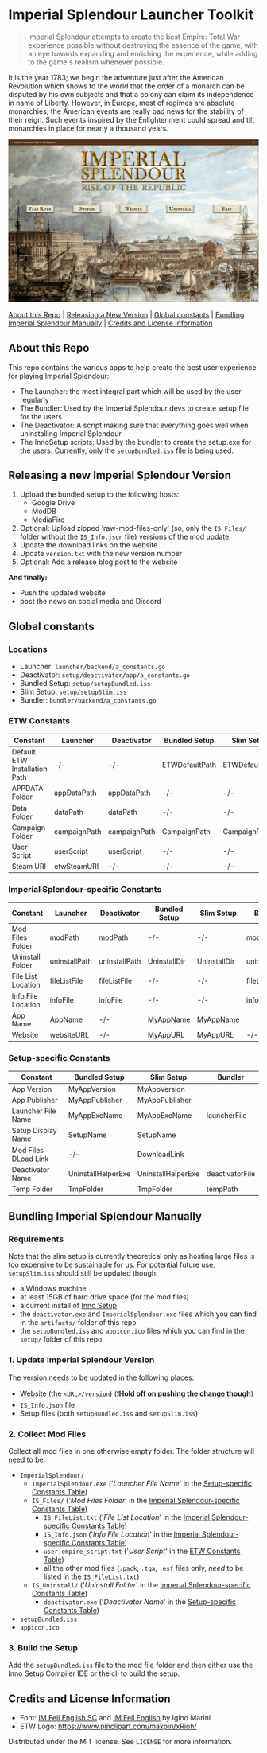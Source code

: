 # Imperial Splendour Launcher Toolkit
> Imperial Splendour attempts to create the best Empire: Total War experience possible without destroying the essence of the game, with an eye towards expanding and enriching the experience, while adding to the game's realism whenever possible.

It is the year 1783; we begin the adventure just after the American Revolution which shows to the world that the order of a monarch can be disputed by his own subjects and that a colony can claim its independence in name of Liberty. However, in Europe, most of regimes are absolute monarchies; the American events are really bad news for the stability of their reign. Such events inspired by the Enlightenment could spread and tilt monarchies in place for nearly a thousand years.

![](header.png)

[About this Repo](#about-this-repo) | [Releasing a New Version](#releasing-a-new-imperial-splendour-version) | [Global constants](#global-constants) | [Bundling Imperial Splendour Manually](#bundling-imperial-splendour-manually) | [Credits and License Information](#credits-and-license-information)

## About this Repo

This repo contains the various apps to help create the best user experience for playing Imperial Splendour:
* The Launcher: the most integral part which will be used by the user regularly
* The Bundler: Used by the Imperial Splendour devs to create setup file for the users
* The Deactivator: A script making sure that everything goes well when uninstalling Imperial Splendour
* The InnoSetup scripts: Used by the bundler to create the setup.exe for the users. Currently, only the `setupBundled.iss` file is being used.


## Releasing a new Imperial Splendour Version
1. Upload the bundled setup to the following hosts:
    * Google Drive
    * ModDB
    * MediaFire
2. Optional: Upload zipped 'raw-mod-files-only' (so, only the `IS_Files/` folder without the `IS_Info.json` file) versions of the mod update.
3. Update the download links on the website
4. Update `version.txt` with the new version number
5. Optional: Add a release blog post to the website

**And finally:**
* Push the updated website
* post the news on social media and Discord



## Global constants

### Locations

* Launcher: `launcher/backend/a_constants.go`
* Deactivator: `setup/deactivator/app/a_constants.go`
* Bundled Setup: `setup/setupBundled.iss`
* Slim Setup: `setup/setupSlim.iss`
* Bundler: `bundler/backend/a_constants.go`

### ETW Constants
| Constant                      | Launcher     | Deactivator  | Bundled Setup  | Slim Setup     | Bundler    |
|-------------------------------|--------------|--------------|----------------|----------------|------------|
| Default ETW Installation Path | -/-          | -/-          | ETWDefaultPath | ETWDefaultPath | -/-        |
| APPDATA Folder                | appDataPath  | appDataPath  | -/-            | -/-            | -/-        |
| Data Folder                   | dataPath     | dataPath     | -/-            | -/-            | -/-        |
| Campaign Folder               | campaignPath | campaignPath | CampaignPath   | CampaignPath   | -/-        |
| User Script                   | userScript   | userScript   | -/-            | -/-            | userScript |
| Steam URI                     | etwSteamURI  | -/-          | -/-            | -/-            | -/-        |



### Imperial Splendour-specific Constants

| Constant           | Launcher      | Deactivator   | Bundled Setup | Slim Setup   | Bundler       |
|--------------------|---------------|---------------|---------------|--------------|---------------|
| Mod Files Folder   | modPath       | modPath       | -/-           | -/-          | modPath       |
| Uninstall Folder   | uninstallPath | uninstallPath | UninstallDir  | UninstallDir | uninstallPath |
| File List Location | fileListFile  | fileListFile  | -/-           | -/-          | fileListFile  |
| Info File Location | infoFile      | infoFile      | -/-           | -/-          | infoFile      |
| App Name           | AppName       | -/-           | MyAppName     | MyAppName    |               |
| Website            | websiteURL    | -/-           | MyAppURL      | MyAppURL     | -/-           |

### Setup-specific Constants

| Constant             | Bundled Setup      | Slim Setup         | Bundler         |
|----------------------|--------------------|--------------------|-----------------|
| App Version          | MyAppVersion       | MyAppVersion       |                 |
| App Publisher        | MyAppPublisher     | MyAppPublisher     |                 |
| Launcher File Name   | MyAppExeName       | MyAppExeName       | launcherFile    |
| Setup Display Name   | SetupName          | SetupName          |                 |
| Mod Files DLoad Link | -/-                | DownloadLink       |                 |
| Deactivator Name     | UninstallHelperExe | UninstallHelperExe | deactivatorFile |
| Temp Folder          | TmpFolder          | TmpFolder          | tempPath        |




## Bundling Imperial Splendour Manually

### Requirements

Note that the slim setup is currently theoretical only as hosting large files is too expensive to be sustainable for us. For potential future use, `setupSlim.iss` should still be updated though.

* a Windows machine
* at least 15GB of hard drive space (for the mod files)
* a current install of [Inno Setup](https://jrsoftware.org/isinfo.php)
* the `deactivator.exe` and `ImperialSplendour.exe` files which you can find in the `artifacts/` folder of this repo
* the `setupBundled.iss` and `appicon.ico` files which you can find in the `setup/` folder of this repo

### 1. Update Imperial Splendour Version

The version needs to be updated in the following places:
* Website (the `<URL>/version`) (**❗️Hold off on pushing the change though**)
* `IS_Info.json` file
* Setup files (both `setupBundled.iss` and `setupSlim.iss`)

### 2. Collect Mod Files

Collect all mod files in one otherwise empty folder. The folder structure will need to be:
* `ImperialSplendour/`
  * `ImperialSplendour.exe` ('_Launcher File Name_' in the [Setup-specific Constants Table](#setup-specific-constants))
  * `IS_Files/` ('_Mod Files Folder_' in the [Imperial Splendour-specific Constants Table](#imperial-splendour-specific-constants))
    * `IS_FileList.txt` ('_File List Location_' in the [Imperial Splendour-specific Constants Table](#imperial-splendour-specific-constants))
    * `IS_Info.json` ('_Info File Location_' in the [Imperial Splendour-specific Constants Table](#imperial-splendour-specific-constants))
    * `user.empire_script.txt` ('_User Script_' in the [ETW Constants Table](#etw-constants))
    * all the other mod files (`.pack`, `.tga`, `.esf` files only, *need* to be listed in the `IS_FileList.txt`)
  * `IS_Uninstall/` ('_Uninstall Folder_' in the [Imperial Splendour-specific Constants Table](#imperial-splendour-specific-constants))
    * `deactivator.exe` ('_Deactivator Name_' in the [Setup-specific Constants Table](#setup-specific-constants))
* `setupBundled.iss`
* `appicon.ico`

### 3. Build the Setup

Add the `setupBundled.iss` file to the mod file folder and then either use the Inno Setup Compiler IDE or the cli to build the setup.


## Credits and License Information
* Font: [IM Fell English SC](https://fonts.google.com/specimen/IM+Fell+English+SC) and [IM Fell English](https://fonts.google.com/specimen/IM+Fell+English) by Igino Marini
* ETW Logo: https://www.pinclipart.com/maxpin/xRioh/

Distributed under the MIT license. See ``LICENSE`` for more information.
